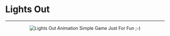 # Lights Out

----------
<p align="center">
  <img src="http://www.lightsout.ir/images/help.gif" alt="Lights Out Animation">
  Simple Game Just For Fun ;-)
</p>
